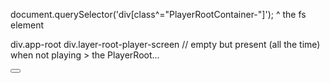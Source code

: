 document.querySelector('div[class^="PlayerRootContainer-"]');
^ the fs element

div.app-root
  div.layer-root-player-screen // empty but present (all the time) when not playing
    > the PlayerRoot...


<button aria-disabled="false" data-testid="player-ux-skip-back-button" data-focusid="playback_rw" aria-label="Skip back 10 seconds" title="Back 10 (Left Arrow)" class="PlayerButton-Fuse-Web-Play__sc-1mvfp60-0 gOcPrQ"><svg xmlns="http://www.w3.org/2000/svg" fill="#fff" stroke="#fff" viewBox="0 0 64 64" role="img" class="StyledIcon-Fuse-Web-Play__sc-r13poc-0 hAPYqL"><path d="M12.332 19.544A22.958 22.958 0 0 1 25.189 9.76c12.191-3.67 25.05 3.237 28.72 15.428 3.672 12.191-3.236 25.05-15.427 28.72-7.24 2.181-14.717.632-20.37-3.548a22.94 22.94 0 0 1-8.35-11.879 2.5 2.5 0 1 0-4.788 1.442A27.94 27.94 0 0 0 15.139 54.38c6.867 5.078 15.97 6.97 24.785 4.316 14.835-4.467 23.24-20.114 18.773-34.95C54.23 8.912 38.583.507 23.747 4.974a27.935 27.935 0 0 0-14.534 10.27V8.595a2.5 2.5 0 1 0-5 0v15.949h15.949a2.5 2.5 0 0 0 0-5h-7.83Z"></path><path d="M26.536 40V29.904l-2.672 2.624v-2.912l2.752-2.736h2.56V40h-2.64ZM36.279 26.64c.704 0 1.355.144 1.952.432.597.288 1.11.715 1.536 1.28.437.555.779 1.243 1.024 2.064.245.81.368 1.744.368 2.8v.416c0 1.045-.123 1.979-.368 2.8-.245.81-.587 1.499-1.024 2.064a4.348 4.348 0 0 1-1.536 1.296 4.303 4.303 0 0 1-1.952.448 4.399 4.399 0 0 1-1.936-.432 4.612 4.612 0 0 1-1.536-1.28c-.437-.565-.779-1.259-1.024-2.08-.245-.821-.368-1.76-.368-2.816V33.2c0-1.045.123-1.973.368-2.784.245-.821.587-1.51 1.024-2.064.437-.565.95-.992 1.536-1.28a4.399 4.399 0 0 1 1.936-.432Zm0 2.128c-.704 0-1.221.325-1.552.976-.32.64-.48 1.632-.48 2.976v1.456c0 1.365.16 2.368.48 3.008.33.63.848.944 1.552.944.704 0 1.221-.315 1.552-.944.341-.64.512-1.643.512-3.008V32.72c0-1.344-.17-2.336-.512-2.976-.341-.65-.859-.976-1.552-.976Z"></path></svg></button>